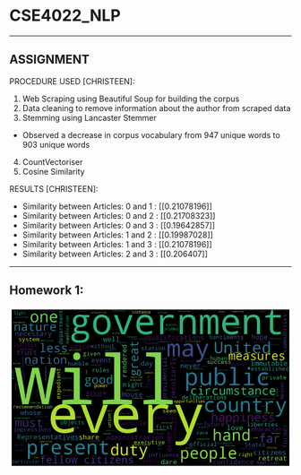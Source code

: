 # CSE4022_NLP

---

## ASSIGNMENT

PROCEDURE USED [CHRISTEEN]:

1. Web Scraping using Beautiful Soup for building the corpus
2. Data cleaning to remove information about the author from scraped data 
3. Stemming using Lancaster Stemmer
  * Observed a decrease in corpus vocabulary from 947 unique words to 903 unique words
4. CountVectoriser
5. Cosine Similarity

RESULTS [CHRISTEEN]:

* Similarity between Articles:  0  and  1  :  [[0.21078196]]
* Similarity between Articles:  0  and  2  :  [[0.21708323]]
* Similarity between Articles:  0  and  3  :  [[0.19642857]]
* Similarity between Articles:  1  and  2  :  [[0.19987028]]
* Similarity between Articles:  1  and  3  :  [[0.21078196]]
* Similarity between Articles:  2  and  3  :  [[0.206407]]

---

## Homework 1:

![](https://github.com/ChristeenTJose/CSE4022_NLP/blob/master/HW1.png)



